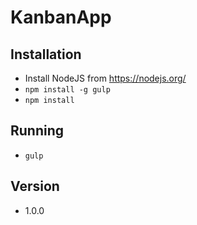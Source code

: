 # KanbanApp

## Installation

* Install NodeJS from https://nodejs.org/
* ```npm install -g gulp```
* ```npm install```

## Running

* ```gulp```

## Version

* 1.0.0
